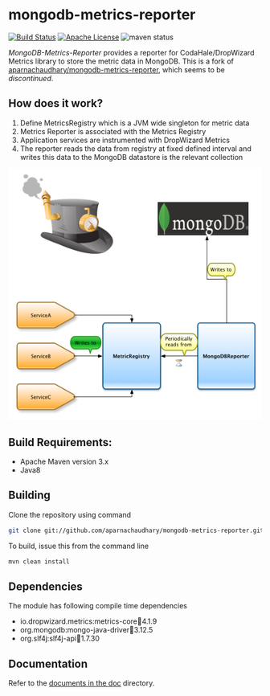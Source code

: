 # mongodb-metrics-reporter

[![Build Status](https://github.com/keawe-software/mongodb-metrics-reporter/workflows/Java%20CI%20with%20Maven/badge.svg)](https://github.com/keawe-software/mongodb-metrics-reporter/actions?query=workflow%3A%22Java+CI+with+Maven%22) [![Apache License](http://img.shields.io/badge/license-APACHE2-blue.svg)](https://www.apache.org/licenses/LICENSE-2.0.html) ![maven status](https://img.shields.io/maven-central/v/de.keawe.metrics/mongodb-metrics.svg)

*MongoDB-Metrics-Reporter* provides a reporter for CodaHale/DropWizard Metrics library to store the metric data in MongoDB.
This is a fork of [aparnachaudhary/mongodb-metrics-reporter](https://github.com/aparnachaudhary/mongodb-metrics-reporter), which seems to be *discontinued*.

## How does it work?

1. Define MetricsRegistry which is a JVM wide singleton for metric data
2. Metrics Reporter is associated with the Metrics Registry
3. Application services are instrumented with DropWizard Metrics
4. The reporter reads the data from registry at fixed defined interval and writes this data to the MongoDB datastore is the relevant collection

![MongoDB-Metrics](doc/images/MetricsMongoDB.png)

## Build Requirements:

* Apache Maven version 3.x
* Java8

## Building

Clone the repository using command

```bash
git clone git://github.com/aparnachaudhary/mongodb-metrics-reporter.git
```

To build, issue this from the command line

```bash
mvn clean install
```

## Dependencies

The module has following compile time dependencies

* io.dropwizard.metrics:metrics-core:jar:4.1.9
* org.mongodb:mongo-java-driver:jar:3.12.5
* org.slf4j:slf4j-api:jar:1.7.30

## Documentation
Refer to the [documents in the doc](doc/index.md) directory.
